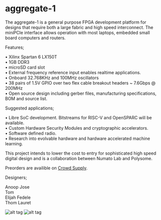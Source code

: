 # aggregate-1

The aggregate-1 is a general purpose FPGA development platform for designs that require both a large fabric and high speed interconnect. The miniPCIe interface allows operation with most laptops, embedded small board computers and routers. 

Features;

• Xilinx Spartan 6 LX150T<br />
• 1GB DDR3<br />
• microSD card slot<br />
• External frequency reference input enables realtime applications.<br />
• Onboard 32.768KHz and 100MHz oscillators<br />
• 38 pairs of 1.5V GPIO over two flex cable breakout headers ~ 7.6Gbps @ 200MHz<br />
• Open source design including gerber files, manufacturing specifications, BOM and source list.<br />

Suggested applications;

• Libre SoC development. Bitstreams for RISC-V and OpenSPARC will be available.<br />
• Custom Hardware Security Modules and cryptographic accelerators.<br />
• Software defined radio.<br />
• Research into evolvable hardware and hardware accelerated machine learning.<br />

This project intends to lower the cost to entry for sophisticated high speed digital design and is a collaboration between Numato Lab and Polysome. 

Preorders are availible on [Crowd Supply](https://www.crowdsupply.com/polysome/aggregate-1).

Designers;

Anoop Jose<br />
Tom<br />
Elijah Fedele<br />
Thom Lauret<br />

![alt tag](https://s3-us-west-2.amazonaws.com/polysome.io/img/AG-1_1.jpg)
![alt tag](https://s3-us-west-2.amazonaws.com/polysome.io/img/AG-1_2.jpg)
